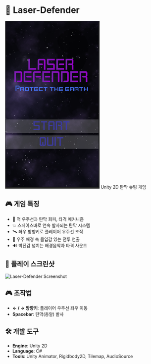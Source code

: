 # 🚀 Laser-Defender
<img src="LaserDefenderMain.PNG"/>
Unity 2D 탄막 슈팅 게임

## 🎮 게임 특징
- 👾 적 우주선과 탄막 회피, 타격 메커니즘
- 💥 스페이스바로 연속 발사되는 탄막 시스템
- 🛰️ 좌우 방향키로 플레이어 우주선 조작
- 🌌 우주 배경 속 몰입감 있는 전투 연출
- 🔊 박진감 넘치는 배경음악과 타격 사운드

## 📸 플레이 스크린샷
<img src="226bb58c-7914-41bb-8d62-5146128aae53.png" alt="Laser-Defender Screenshot" width="300"/>

## 🎮 조작법
- **← / → 방향키**: 플레이어 우주선 좌우 이동
- **Spacebar**: 탄막(총알) 발사

## 🛠️ 개발 도구
- **Engine**: Unity 2D
- **Language**: C#
- **Tools**: Unity Animator, Rigidbody2D, Tilemap, AudioSource
